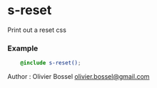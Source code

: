 # s-reset

Print out a reset css

### Example
```scss
	@include s-reset();
```
Author : Olivier Bossel [olivier.bossel@gmail.com](mailto:olivier.bossel@gmail.com)